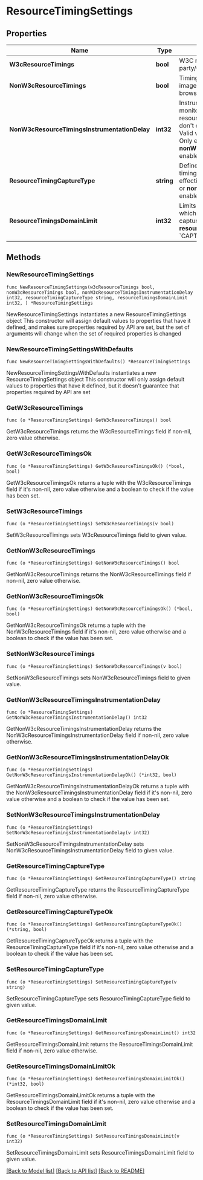 # ResourceTimingSettings

## Properties

Name | Type | Description | Notes
------------ | ------------- | ------------- | -------------
**W3cResourceTimings** | **bool** | W3C resource timings for third party/CDN enabled/disabled. | 
**NonW3cResourceTimings** | **bool** | Timing for JavaScript files and images on non-W3C supported browsers enabled/disabled. | 
**NonW3cResourceTimingsInstrumentationDelay** | **int32** | Instrumentation delay for monitoring resource and image resource impact in browsers that don&#39;t offer W3C resource timings.   Valid values range from 0 to 9999.  Only effective if **nonW3cResourceTimings** is enabled. | 
**ResourceTimingCaptureType** | **string** | Defines how detailed resource timings are captured.  Only effective if **w3cResourceTimings** or **nonW3cResourceTimings** is enabled. | 
**ResourceTimingsDomainLimit** | **int32** | Limits the number of domains for which W3C resource timings are captured.  Only effective if **resourceTimingCaptureType** is &#x60;CAPTURE_LIMITED_SUMMARIES&#x60;. | 

## Methods

### NewResourceTimingSettings

`func NewResourceTimingSettings(w3cResourceTimings bool, nonW3cResourceTimings bool, nonW3cResourceTimingsInstrumentationDelay int32, resourceTimingCaptureType string, resourceTimingsDomainLimit int32, ) *ResourceTimingSettings`

NewResourceTimingSettings instantiates a new ResourceTimingSettings object
This constructor will assign default values to properties that have it defined,
and makes sure properties required by API are set, but the set of arguments
will change when the set of required properties is changed

### NewResourceTimingSettingsWithDefaults

`func NewResourceTimingSettingsWithDefaults() *ResourceTimingSettings`

NewResourceTimingSettingsWithDefaults instantiates a new ResourceTimingSettings object
This constructor will only assign default values to properties that have it defined,
but it doesn't guarantee that properties required by API are set

### GetW3cResourceTimings

`func (o *ResourceTimingSettings) GetW3cResourceTimings() bool`

GetW3cResourceTimings returns the W3cResourceTimings field if non-nil, zero value otherwise.

### GetW3cResourceTimingsOk

`func (o *ResourceTimingSettings) GetW3cResourceTimingsOk() (*bool, bool)`

GetW3cResourceTimingsOk returns a tuple with the W3cResourceTimings field if it's non-nil, zero value otherwise
and a boolean to check if the value has been set.

### SetW3cResourceTimings

`func (o *ResourceTimingSettings) SetW3cResourceTimings(v bool)`

SetW3cResourceTimings sets W3cResourceTimings field to given value.


### GetNonW3cResourceTimings

`func (o *ResourceTimingSettings) GetNonW3cResourceTimings() bool`

GetNonW3cResourceTimings returns the NonW3cResourceTimings field if non-nil, zero value otherwise.

### GetNonW3cResourceTimingsOk

`func (o *ResourceTimingSettings) GetNonW3cResourceTimingsOk() (*bool, bool)`

GetNonW3cResourceTimingsOk returns a tuple with the NonW3cResourceTimings field if it's non-nil, zero value otherwise
and a boolean to check if the value has been set.

### SetNonW3cResourceTimings

`func (o *ResourceTimingSettings) SetNonW3cResourceTimings(v bool)`

SetNonW3cResourceTimings sets NonW3cResourceTimings field to given value.


### GetNonW3cResourceTimingsInstrumentationDelay

`func (o *ResourceTimingSettings) GetNonW3cResourceTimingsInstrumentationDelay() int32`

GetNonW3cResourceTimingsInstrumentationDelay returns the NonW3cResourceTimingsInstrumentationDelay field if non-nil, zero value otherwise.

### GetNonW3cResourceTimingsInstrumentationDelayOk

`func (o *ResourceTimingSettings) GetNonW3cResourceTimingsInstrumentationDelayOk() (*int32, bool)`

GetNonW3cResourceTimingsInstrumentationDelayOk returns a tuple with the NonW3cResourceTimingsInstrumentationDelay field if it's non-nil, zero value otherwise
and a boolean to check if the value has been set.

### SetNonW3cResourceTimingsInstrumentationDelay

`func (o *ResourceTimingSettings) SetNonW3cResourceTimingsInstrumentationDelay(v int32)`

SetNonW3cResourceTimingsInstrumentationDelay sets NonW3cResourceTimingsInstrumentationDelay field to given value.


### GetResourceTimingCaptureType

`func (o *ResourceTimingSettings) GetResourceTimingCaptureType() string`

GetResourceTimingCaptureType returns the ResourceTimingCaptureType field if non-nil, zero value otherwise.

### GetResourceTimingCaptureTypeOk

`func (o *ResourceTimingSettings) GetResourceTimingCaptureTypeOk() (*string, bool)`

GetResourceTimingCaptureTypeOk returns a tuple with the ResourceTimingCaptureType field if it's non-nil, zero value otherwise
and a boolean to check if the value has been set.

### SetResourceTimingCaptureType

`func (o *ResourceTimingSettings) SetResourceTimingCaptureType(v string)`

SetResourceTimingCaptureType sets ResourceTimingCaptureType field to given value.


### GetResourceTimingsDomainLimit

`func (o *ResourceTimingSettings) GetResourceTimingsDomainLimit() int32`

GetResourceTimingsDomainLimit returns the ResourceTimingsDomainLimit field if non-nil, zero value otherwise.

### GetResourceTimingsDomainLimitOk

`func (o *ResourceTimingSettings) GetResourceTimingsDomainLimitOk() (*int32, bool)`

GetResourceTimingsDomainLimitOk returns a tuple with the ResourceTimingsDomainLimit field if it's non-nil, zero value otherwise
and a boolean to check if the value has been set.

### SetResourceTimingsDomainLimit

`func (o *ResourceTimingSettings) SetResourceTimingsDomainLimit(v int32)`

SetResourceTimingsDomainLimit sets ResourceTimingsDomainLimit field to given value.



[[Back to Model list]](../README.md#documentation-for-models) [[Back to API list]](../README.md#documentation-for-api-endpoints) [[Back to README]](../README.md)


